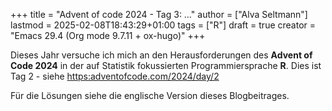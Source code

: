 +++
title = "Advent of code 2024 - Tag 3: …"
author = ["Alva Seltmann"]
lastmod = 2025-02-08T18:43:29+01:00
tags = ["R"]
draft = true
creator = "Emacs 29.4 (Org mode 9.7.11 + ox-hugo)"
+++

Dieses Jahr versuche ich mich an den Herausforderungen des **Advent of Code 2024**
in der auf Statistik fokussierten Programmiersprache **R**. Dies ist Tag 2 - siehe
<https:adventofcode.com/2024/day/2>

Für die Lösungen siehe die englische Version dieses Blogbeitrages.
